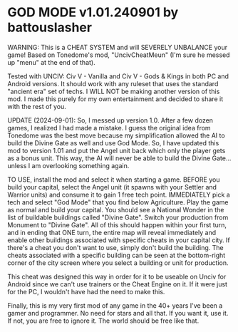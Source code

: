# GOD MODE v1.01.240901 by battouslasher
WARNING: This is a CHEAT SYSTEM and will SEVERELY UNBALANCE your game! Based on Tonedome's mod, "UncivCheatMeun" (I'm sure he messed up "menu" at the end of that).

Tested with UNCIV: Civ V - Vanilla and Civ V - Gods & Kings in both PC and Android versions. It should work with any ruleset that uses the standard "ancient era" set of techs. I WILL NOT be making another version of this mod. I made this purely for my own entertainment and decided to share it with the rest of you.

UPDATE (2024-09-01): So, I messed up version 1.0. After a few dozen games, I realized I had made a mistake. I guess the original idea from Tonedome was the best move because my simplification allowed the AI to build the Divine Gate as well and use God Mode. So, I have updated this mod to version 1.01 and put the Angel unit back which only the player gets as a bonus unit. This way, the AI will never be able to build the Divine Gate... unless I am overlooking something again.

TO USE, install the mod and select it when starting a game. BEFORE you build your capital, select the Angel unit (it spawns with your Settler and Warrior units) and consume it to gain 1 free tech point. IMMEDIATELY pick a tech and select "God Mode" that you find below Agriculture. Play the game as normal and build your capital. You should see a National Wonder in the list of buildable buildings called "Divine Gate". Switch your production from Monument to "Divine Gate". All of this should happen within your first turn, and in ending that ONE turn, the entire map will reveal immediately and enable other buildings associated with specific cheats in your capital city. If there's a cheat you don't want to use, simply don't build the building. The cheats associated with a specific building can be seen at the bottom-right corner of the city screen where you select a building or unit for production.

This cheat was designed this way in order for it to be useable on Unciv for Android since we can't use trainers or the Cheat Engine on it. If it were just for the PC, I wouldn't have had the need to make this.

Finally, this is my very first mod of any game in the 40+ years I've been a gamer and programmer. No need for stars and all that. If you want it, use it. If not, you are free to ignore it. The world should be free like that.
